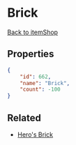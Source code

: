 # Brick

<no description available>

[Back to itemShop](../item-shops.md)

## Properties

```json
{
    "id": 662,
    "name": "Brick",
    "count": -100
}
```

## Related

- [Hero's Brick](../items/19556-hero-s-brick.md)

